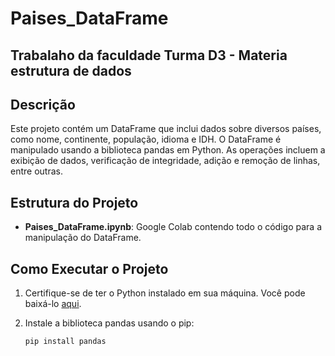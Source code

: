 # Paises_DataFrame
## Trabalaho da faculdade Turma D3 - Materia estrutura de dados 
## Descrição

Este projeto contém um DataFrame que inclui dados sobre diversos países, como nome, continente, população, idioma e IDH. O DataFrame é manipulado usando a biblioteca pandas em Python. As operações incluem a exibição de dados, verificação de integridade, adição e remoção de linhas, entre outras.

## Estrutura do Projeto

- **Paises_DataFrame.ipynb**: Google Colab contendo todo o código para a manipulação do DataFrame.

## Como Executar o Projeto

1. Certifique-se de ter o Python instalado em sua máquina. Você pode baixá-lo [aqui](https://www.python.org/downloads/).

2. Instale a biblioteca pandas usando o pip:

   ```bash
   pip install pandas
   ```
